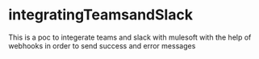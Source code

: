 # integratingTeamsandSlack
This is a poc to integerate teams and slack with mulesoft with the help of webhooks in order to send success and error messages 
